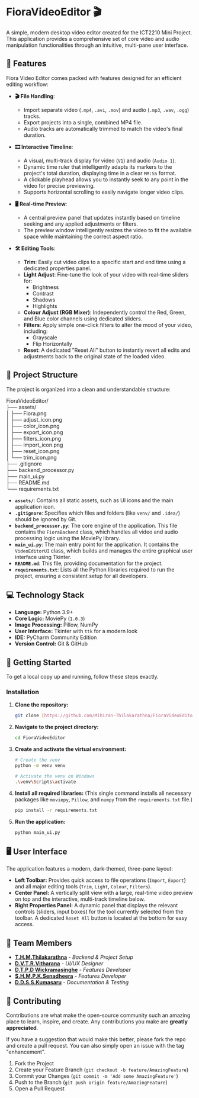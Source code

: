 # FioraVideoEditor 🎬

A simple, modern desktop video editor created for the ICT2210 Mini Project. This application provides a comprehensive set of core video and audio manipulation functionalities through an intuitive, multi-pane user interface.

## 🌟 Features

Fiora Video Editor comes packed with features designed for an efficient editing workflow:

* **🎬 File Handling**:
    * Import separate video (`.mp4`, `.avi`, `.mov`) and audio (`.mp3`, `.wav`, `.ogg`) tracks.
    * Export projects into a single, combined MP4 file.
    * Audio tracks are automatically trimmed to match the video's final duration.

* **🎞️ Interactive Timeline**:
    * A visual, multi-track display for video (`V1`) and audio (`Audio 1`).
    * Dynamic time ruler that intelligently adapts its markers to the project's total duration, displaying time in a clear `MM:SS` format.
    * A clickable playhead allows you to instantly seek to any point in the video for precise previewing.
    * Supports horizontal scrolling to easily navigate longer video clips.

* **🖥️ Real-time Preview**:
    * A central preview panel that updates instantly based on timeline seeking and any applied adjustments or filters.
    * The preview window intelligently resizes the video to fit the available space while maintaining the correct aspect ratio.

* **🛠️ Editing Tools**:
    * **Trim**: Easily cut video clips to a specific start and end time using a dedicated properties panel.
    * **Light Adjust**: Fine-tune the look of your video with real-time sliders for:
        * Brightness
        * Contrast
        * Shadows
        * Highlights
    * **Colour Adjust (RGB Mixer)**: Independently control the Red, Green, and Blue color channels using dedicated sliders.
    * **Filters**: Apply simple one-click filters to alter the mood of your video, including:
        * Grayscale
        * Flip Horizontally
    * **Reset**: A dedicated "Reset All" button to instantly revert all edits and adjustments back to the original state of the loaded video.

## 📁 Project Structure

The project is organized into a clean and understandable structure:

FioraVideoEditor/    
├── assets/           
│   ├── Fiora.png   
│   ├── adjust_icon.png   
│   ├── color_icon.png   
│   ├── export_icon.png   
│   ├── filters_icon.png    
│   ├── import_icon.png   
│   ├── reset_icon.png   
│   └── trim_icon.png      
├── .gitignore   
├── backend_processor.py   
├── main_ui.py   
├── README.md   
└── requirements.txt    


* **`assets/`**: Contains all static assets, such as UI icons and the main application icon.
* **`.gitignore`**: Specifies which files and folders (like `venv/` and `.idea/`) should be ignored by Git.
* **`backend_processor.py`**: The core engine of the application. This file contains the `FioraBackend` class, which handles all video and audio processing logic using the MoviePy library.
* **`main_ui.py`**: The main entry point for the application. It contains the `VideoEditorUI` class, which builds and manages the entire graphical user interface using Tkinter.
* **`README.md`**: This file, providing documentation for the project.
* **`requirements.txt`**: Lists all the Python libraries required to run the project, ensuring a consistent setup for all developers.

## 💻 Technology Stack

- **Language:** Python 3.9+
- **Core Logic:** MoviePy (`1.0.3`)
- **Image Processing:** Pillow, NumPy
- **User Interface:** Tkinter with `ttk` for a modern look
- **IDE:** PyCharm Community Edition
- **Version Control:** Git & GitHub

## 🚀 Getting Started

To get a local copy up and running, follow these steps exactly.

### Installation

1.  **Clone the repository:**
    ```bash
    git clone [https://github.com/Mihiran-Thilakarathna/FioraVideoEditor.git](https://github.com/Mihiran-Thilakarathna/FioraVideoEditor.git)
    ```

2.  **Navigate to the project directory:**
    ```bash
    cd FioraVideoEditor
    ```

3.  **Create and activate the virtual environment:**
    ```bash
    # Create the venv
    python -m venv venv

    # Activate the venv on Windows
    .\venv\Scripts\activate
    ```

4.  **Install all required libraries:**
    (This single command installs all necessary packages like `moviepy`, `Pillow`, and `numpy` from the `requirements.txt` file.)
    ```bash
    pip install -r requirements.txt
    ```

5.  **Run the application:**
    ```bash
    python main_ui.py
    ```
    
## 🖥️ User Interface

The application features a modern, dark-themed, three-pane layout:

* **Left Toolbar:** Provides quick access to file operations (`Import`, `Export`) and all major editing tools (`Trim`, `Light`, `Colour`, `Filters`).
* **Center Panel:** A vertically split view with a large, real-time video preview on top and the interactive, multi-track timeline below.
* **Right Properties Panel:** A dynamic panel that displays the relevant controls (sliders, input boxes) for the tool currently selected from the toolbar. A dedicated `Reset All` button is located at the bottom for easy access.

## 👥 Team Members

* **[T.H.M.Thilakarathna](https://github.com/Mihiran-Thilakarathna)** - *Backend & Project Setup*
* **[D.V.T.R.Vitharana](https://github.com/Thinuka2835)** - *UI/UX Designer*
* **[D.T.P.D Wickramasinghe](https://github.com/Tharinda-Pamindu)** - *Features Developer*
* **[S.H.M.P.K.Senadheera](https://github.com/Piyumanjalee)** - *Features Developer*
* **[D.D.S.S.Kumasaru](https://github.com/Dilakshi13)** - *Documentation & Testing*

## 🤝 Contributing

Contributions are what make the open-source community such an amazing place to learn, inspire, and create. Any contributions you make are **greatly appreciated**.

If you have a suggestion that would make this better, please fork the repo and create a pull request. You can also simply open an issue with the tag "enhancement".

1.  Fork the Project
2.  Create your Feature Branch (`git checkout -b feature/AmazingFeature`)
3.  Commit your Changes (`git commit -m 'Add some AmazingFeature'`)
4.  Push to the Branch (`git push origin feature/AmazingFeature`)
5.  Open a Pull Request

